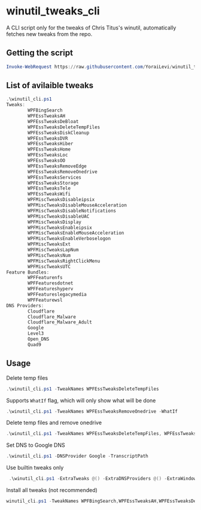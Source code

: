 # winutil_tweaks_cli

A CLI script only for the tweaks of Chris Titus's winutil, automatically fetches new tweaks from the repo.

## Getting the script

```ps1
Invoke-WebRequest https://raw.githubusercontent.com/YoraiLevi/winutil_tweaks_cli/master/winutil_cli.ps1 -OutFile winutil_cli.ps1
```

## List of avilaible tweaks

```ps1
.\winutil_cli.ps1
Tweaks:
        WPFBingSearch
        WPFEssTweaksAH
        WPFEssTweaksDeBloat
        WPFEssTweaksDeleteTempFiles
        WPFEssTweaksDiskCleanup
        WPFEssTweaksDVR
        WPFEssTweaksHiber
        WPFEssTweaksHome
        WPFEssTweaksLoc
        WPFEssTweaksOO
        WPFEssTweaksRemoveEdge
        WPFEssTweaksRemoveOnedrive
        WPFEssTweaksServices
        WPFEssTweaksStorage
        WPFEssTweaksTele
        WPFEssTweaksWifi
        WPFMiscTweaksDisableipsix
        WPFMiscTweaksDisableMouseAcceleration
        WPFMiscTweaksDisableNotifications
        WPFMiscTweaksDisableUAC
        WPFMiscTweaksDisplay
        WPFMiscTweaksEnableipsix
        WPFMiscTweaksEnableMouseAcceleration
        WPFMiscTweaksEnableVerboselogon
        WPFMiscTweaksExt
        WPFMiscTweaksLapNum
        WPFMiscTweaksNum
        WPFMiscTweaksRightClickMenu
        WPFMiscTweaksUTC
Feature Bundles:
        WPFFeaturenfs
        WPFFeaturesdotnet
        WPFFeatureshyperv
        WPFFeatureslegacymedia
        WPFFeaturewsl
DNS Providers:
        Cloudflare
        Cloudflare_Malware
        Cloudflare_Malware_Adult
        Google
        Level3
        Open_DNS
        Quad9
```

## Usage

Delete temp files

```ps1
.\winutil_cli.ps1 -TweakNames WPFEssTweaksDeleteTempFiles
```

Supports `WhatIf` flag, which will only show what will be done

```ps1
.\winutil_cli.ps1 -TweakNames WPFEssTweaksRemoveOnedrive -WhatIf
```

Delete temp files and remove onedrive

```ps1
.\winutil_cli.ps1 -TweakNames WPFEssTweaksDeleteTempFiles, WPFEssTweaksRemoveOnedrive
```

Set DNS to Google DNS

```ps1
.\winutil_cli.ps1 -DNSProvider Google -TranscriptPath
```

Use builtin tweaks only

```ps1
 .\winutil_cli.ps1 -ExtraTweaks @() -ExtraDNSProviders @() -ExtraWindowsFeaturesBundles @()
```

Install all tweaks (not recommended)

```ps1
winutil_cli.ps1 -TweakNames WPFBingSearch,WPFEssTweaksAH,WPFEssTweaksDeBloat,WPFEssTweaksDeleteTempFiles,WPFEssTweaksDiskCleanup,WPFEssTweaksDVR,WPFEssTweaksHiber,WPFEssTweaksHome,WPFEssTweaksLoc,WPFEssTweaksOO,WPFEssTweaksRemoveEdge,WPFEssTweaksRemoveOnedrive,WPFEssTweaksServices,WPFEssTweaksStorage,WPFEssTweaksTele,WPFEssTweaksWifi,WPFMiscTweaksDisableipsix,WPFMiscTweaksDisableMouseAcceleration,WPFMiscTweaksDisableNotifications,WPFMiscTweaksDisableUAC,WPFMiscTweaksDisplay,WPFMiscTweaksEnableipsix,WPFMiscTweaksEnableMouseAcceleration,WPFMiscTweaksEnableVerboselogon,WPFMiscTweaksExt,WPFMiscTweaksLapNum,WPFMiscTweaksNum,WPFMiscTweaksRightClickMenu,WPFMiscTweaksUTC -WindowsFeaturesBundles WPFFeaturenfs,WPFFeaturesdotnet,WPFFeatureshyperv,WPFFeatureslegacymedia,WPFFeaturewsl
```
